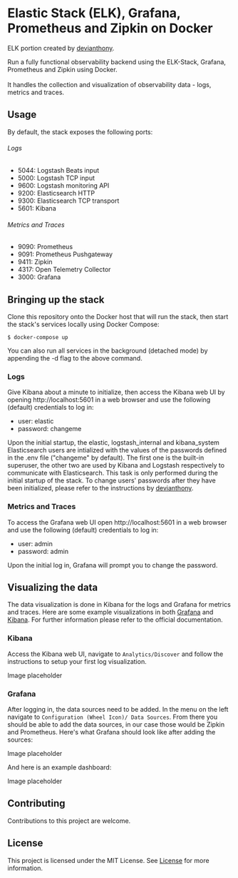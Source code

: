 # Elastic Stack (ELK), Grafana, Prometheus and Zipkin on Docker

ELK portion created by [devianthony](https://github.com/deviantony/docker-elk).

Run a fully functional observability backend using the ELK-Stack, Grafana, Prometheus and Zipkin using Docker. 
<br>
<br>
It handles the collection and visualization of observability data - logs, metrics and traces.

## Usage 

By default, the stack exposes the following ports:

<h6> Logs </h6>
<ul>
  <li> 5044: Logstash Beats input </li>
  <li> 5000: Logstash TCP input </li>
  <li> 9600: Logstash monitoring API </li>
  <li> 9200: Elasticsearch HTTP </li>
  <li> 9300: Elasticsearch TCP transport </li>
  <li> 5601: Kibana </li>
</ul>

<h6> Metrics and Traces </h6>
<ul>
  <li> 9090: Prometheus </li>
  <li> 9091: Prometheus Pushgateway </li>
  <li> 9411: Zipkin </li>
  <li> 4317: Open Telemetry Collector </li>
  <li> 3000: Grafana </li>
</ul>

## Bringing up the stack

Clone this repository onto the Docker host that will run the stack, then start the stack's services locally using Docker Compose:

```
$ docker-compose up
```

You can also run all services in the background (detached mode) by appending the -d flag to the above command.

### Logs

Give Kibana about a minute to initialize, then access the Kibana web UI by opening http://localhost:5601 in a web browser and use the following (default) credentials to log in:

- user: elastic
- password: changeme

Upon the initial startup, the elastic, logstash_internal and kibana_system Elasticsearch users are intialized with the values of the passwords defined in the .env file ("changeme" by default). The first one is the built-in superuser, the other two are used by Kibana and Logstash respectively to communicate with Elasticsearch. This task is only performed during the initial startup of the stack. To change users' passwords after they have been initialized, please refer to the instructions by [devianthony](https://github.com/deviantony/docker-elk#initial-setup).

### Metrics and Traces

To access the Grafana web UI open http://localhost:5601 in a web browser and use the following (default) credentials to log in:

- user: admin
- password: admin

Upon the initial log in, Grafana will prompt you to change the password.

## Visualizing the data

The data visualization is done in Kibana for the logs and Grafana for metrics and traces. Here are some example visualizations in both [Grafana](https://grafana.com/docs/grafana/latest/dashboards/) and [Kibana](https://www.elastic.co/guide/en/kibana/current/dashboard.html). For further information please refer to the official documentation.

### Kibana

Access the Kibana web UI, navigate to `Analytics/Discover` and follow the instructions to setup your first log visualization.

Image placeholder
<br>

### Grafana

After logging in, the data sources need to be added. In the menu on the left navigate to `Configuration (Wheel Icon)/ Data Sources`. From there you should be able to add the data sources, in our case those would be Zipkin and Prometheus. Here's what Grafana should look like after adding the sources:

Image placeholder
<br>

And here is an example dashboard:

Image placeholder
<br>

## Contributing

Contributions to this project are welcome.

## License

This project is licensed under the MIT License. See [License](https://github.com/snkirov/seeker-docker-example/blob/master/LICENSE) for more information.

